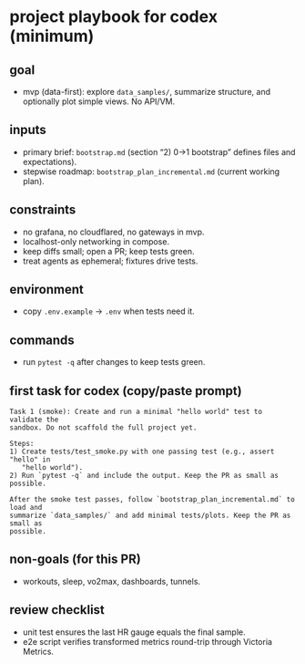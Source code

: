 # project playbook for codex (minimum)

## goal
- mvp (data-first): explore `data_samples/`, summarize structure, and optionally plot simple views. No API/VM.

## inputs
- primary brief: `bootstrap.md` (section “2) 0→1 bootstrap” defines files and expectations).
- stepwise roadmap: `bootstrap_plan_incremental.md` (current working plan).

## constraints
- no grafana, no cloudflared, no gateways in mvp.
- localhost-only networking in compose.
- keep diffs small; open a PR; keep tests green.
- treat agents as ephemeral; fixtures drive tests.

## environment
- copy `.env.example` → `.env` when tests need it.

## commands
- run `pytest -q` after changes to keep tests green.

## first task for codex (copy/paste prompt)
```
Task 1 (smoke): Create and run a minimal "hello world" test to validate the
sandbox. Do not scaffold the full project yet.

Steps:
1) Create tests/test_smoke.py with one passing test (e.g., assert "hello" in
   "hello world").
2) Run `pytest -q` and include the output. Keep the PR as small as possible.

After the smoke test passes, follow `bootstrap_plan_incremental.md` to load and
summarize `data_samples/` and add minimal tests/plots. Keep the PR as small as
possible.
```

## non-goals (for this PR)
- workouts, sleep, vo2max, dashboards, tunnels.

## review checklist
- unit test ensures the last HR gauge equals the final sample.
- e2e script verifies transformed metrics round-trip through Victoria Metrics.

